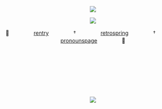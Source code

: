 <div align="center">
  
![](https://komarev.com/ghpvc/?username=undeadlost&label=♡&style=flat-plastic&color=gray)
</div>
<p align="center">
  <img src="https://file.garden/ZjhOfU74SkXuNnGg/IFOAFHG.png"></img></a>
</p>
<div align="center">

🎤ㅤㅤㅤㅤㅤ[rentry](https://rentry.co/undeadlost)ㅤㅤㅤㅤㅤ†ㅤㅤㅤㅤㅤ[retrospring](https://retrospring.net/@roccia)ㅤㅤㅤㅤㅤ†ㅤㅤㅤㅤㅤ[pronounspage](https://en.pronouns.page/@undeadlost)ㅤㅤㅤㅤㅤ🌌
</div>

&nbsp;
<div align="center">
  


&nbsp;


&nbsp;




&nbsp;
<div align="center">
<img src="https://file.garden/ZjhOfU74SkXuNnGg/susepctkana.png"></img></a>
</div>
